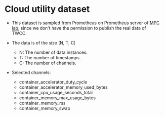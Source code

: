 # Cloud utility dataset

* This dataset is sampled from Prometheus on Prometheus server of [MPC lab](https://mpc.cs.nctu.edu.tw/), since we don't have the permission to publish the real data of TWCC.

* The data is of the size (N, T, C)
    * N: The number of data instances.
    * T: The number of timestamps.
    * C: The number of channels.

* Selected channels:
    * container_accelerator_duty_cycle
    * container_accelerator_memory_used_bytes
    * container_cpu_usage_seconds_total
    * container_memory_max_usage_bytes
    * container_memory_rss
    * container_memory_swap
    